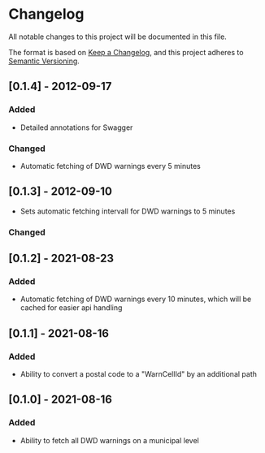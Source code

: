 # Changelog
All notable changes to this project will be documented in this file.

The format is based on [Keep a Changelog](https://keepachangelog.com/en/1.0.0/),
and this project adheres to [Semantic Versioning](https://semver.org/spec/v2.0.0.html).

## [0.1.4] - 2012-09-17
### Added
- Detailed annotations for Swagger
### Changed
- Automatic fetching of DWD warnings every 5 minutes

## [0.1.3] - 2012-09-10
- Sets automatic fetching intervall for DWD warnings to 5 minutes
### Changed

## [0.1.2] - 2021-08-23
### Added
- Automatic fetching of DWD warnings every 10 minutes, which will be cached for easier api handling

## [0.1.1] - 2021-08-16
### Added
- Ability to convert a postal code to a "WarnCellId" by an additional path

## [0.1.0] - 2021-08-16
### Added
- Ability to fetch all DWD warnings on a municipal level
